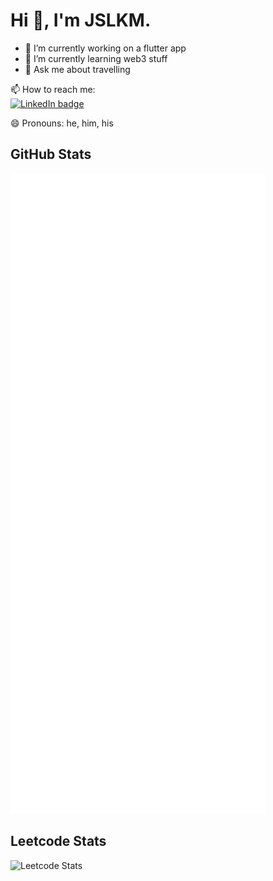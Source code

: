 # Hi 👋, I'm JSLKM.

- 🔭 I’m currently working on a flutter app
- 🌱 I’m currently learning web3 stuff
- 💬 Ask me about travelling

📫 How to reach me:  
<a href="https://www.linkedin.com/in/songlejin"> ![LinkedIn badge](https://img.shields.io/badge/-LinkedIn-0e76a8?style=plastic&logo=linkedIn)</a>

😄 Pronouns: he, him, his

## GitHub Stats

![Metrics](/github-metrics.svg)

## Leetcode Stats

![Leetcode Stats](https://leetcard.jacoblin.cool/JSLKM)